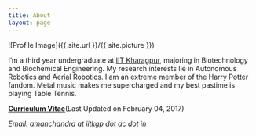```yaml
---
title: About
layout: page
---
```

![Profile Image]({{ site.url }}/{{ site.picture }})

<p>I’m a third year undergraduate at <a href="http://www.iitkgp.ac.in" target="_blank">IIT Kharagpur</a>, majoring in Biotechnology and Biochemical Engineering. My research interests lie in Autonomous Robotics and Aerial Robotics. I am an extreme member of the Harry Potter fandom. Metal music makes me supercharged and my best pastime is playing Table Tennis.

<p><strong><a href="/cv.pdf">Curriculum Vitae</a></strong>(Last Updated on February 04, 2017)
<p><i>Email: amanchandra at iitkgp dot ac dot in</i>
